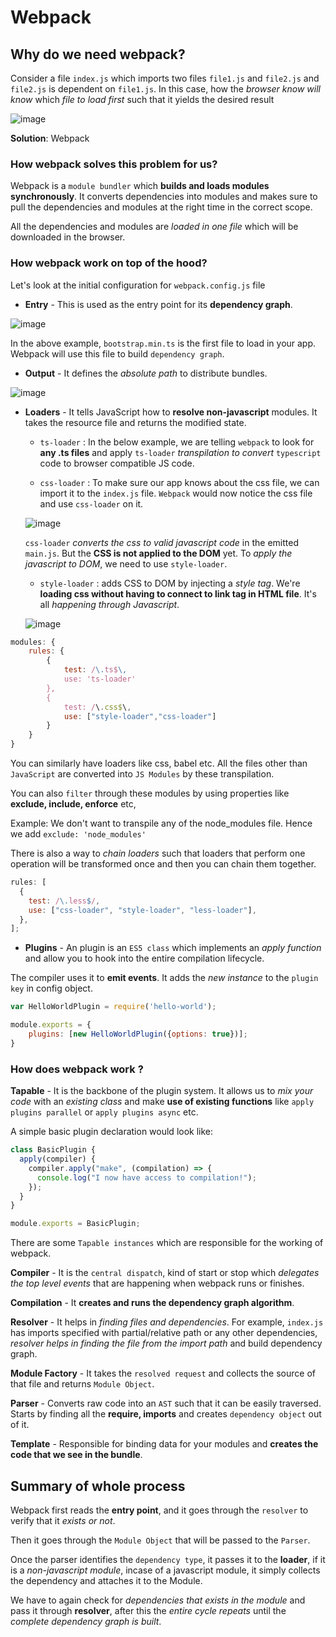 # Webpack

## Why do we need webpack?

Consider a file `index.js` which imports two files `file1.js` and `file2.js` and `file2.js` is dependent on `file1.js`. In this case, how the _browser know will know_ which _file to load first_ such that it yields the desired result

![image](https://user-images.githubusercontent.com/85299439/193467717-083a2cb8-7ff5-4a90-8c89-6fdca0876fbc.png)

**Solution**: Webpack

### How webpack solves this problem for us?

Webpack is a `module bundler` which **builds and loads modules synchronously**. It converts dependencies into modules and makes sure to pull the dependencies and modules at the right time in the correct scope.

All the dependencies and modules are _loaded in one file_ which will be downloaded in the browser.

### How webpack work on top of the hood?

Let's look at the initial configuration for `webpack.config.js` file

- **Entry** - This is used as the entry point for its **dependency graph**.

![image](https://user-images.githubusercontent.com/85299439/193468175-cadd98b7-f0a2-4ebd-873d-b5d5584df0f6.png)

In the above example, `bootstrap.min.ts` is the first file to load in your app. Webpack will use this file to build `dependency graph`.

- **Output** - It defines the _absolute path_ to distribute bundles.

![image](https://user-images.githubusercontent.com/85299439/193468254-2363a89f-c9f4-412e-94a5-dc1c298c5fdc.png)

- **Loaders** - It tells JavaScript how to **resolve non-javascript** modules. It takes the resource file and returns the modified state.

  - `ts-loader` : In the below example, we are telling `webpack` to look for **any .ts files** and apply `ts-loader` _transpilation to convert_ `typescript` code to browser compatible JS code.

  - `css-loader` : To make sure our app knows about the css file, we can import it to the `index.js` file. `Webpack` would now notice the css file and use `css-loader` on it.

  ![image](https://user-images.githubusercontent.com/85299439/198972063-a318c551-186c-466d-b4ea-f09c6f1115c3.png)

  `css-loader` _converts the css to valid javascript code_ in the emitted `main.js`. But the **CSS is not applied to the DOM** yet. To _apply the javascript to DOM_, we need to use `style-loader`.

  - `style-loader` : adds CSS to DOM by injecting a _style tag_. We're **loading css without having to connect to link tag in HTML file**. It's all _happening through Javascript_.

  ![image](https://user-images.githubusercontent.com/85299439/198975182-18fade36-7306-49f7-8435-b085cc3abf56.png)

```js
modules: {
    rules: {
        {
            test: /\.ts$\,
            use: 'ts-loader'
        },
        {
            test: /\.css$\,
            use: ["style-loader","css-loader"]
        }
    }
}
```

You can similarly have loaders like css, babel etc. All the files other than `JavaScript` are converted into `JS Modules` by these transpilation.

You can also `filter` through these modules by using properties like **exclude, include, enforce** etc,

Example: We don't want to transpile any of the node_modules file. Hence we add `exclude: 'node_modules'`

There is also a way to _chain loaders_ such that loaders that perform one operation will be transformed once and then you can chain them together.

```js
rules: [
  {
    test: /\.less$/,
    use: ["css-loader", "style-loader", "less-loader"],
  },
];
```

- **Plugins** - An plugin is an `ES5 class` which implements an _apply function_ and allow you to hook into the entire compilation lifecycle.

The compiler uses it to **emit events**. It adds the _new instance_ to the `plugin key` in config object.

```js
var HelloWorldPlugin = require('hello-world');

module.exports = {
    plugins: [new HelloWorldPlugin({options: true})];
}
```

### How does webpack work ?

**Tapable** - It is the backbone of the plugin system. It allows us to _mix your code_ with an _existing class_ and make **use of existing functions** like `apply plugins parallel` or `apply plugins async` etc.

A simple basic plugin declaration would look like:

```js
class BasicPlugin {
  apply(compiler) {
    compiler.apply("make", (compilation) => {
      console.log("I now have access to compilation!");
    });
  }
}

module.exports = BasicPlugin;
```

There are some `Tapable instances` which are responsible for the working of webpack.

**Compiler** - It is the `central dispatch`, kind of start or stop which _delegates the top level events_ that are happening when webpack runs or finishes.

**Compilation** - It **creates and runs the dependency graph algorithm**.

**Resolver** - It helps in _finding files and dependencies_. For example, `index.js` has imports specified with partial/relative path or any other dependencies, _resolver helps in finding the file from the import path_ and build dependency graph.

**Module Factory** - It takes the `resolved request` and collects the source of that file and returns `Module Object`.

**Parser** - Converts raw code into an `AST` such that it can be easily traversed. Starts by finding all the **require, imports** and creates `dependency object` out of it.

**Template** - Responsible for binding data for your modules and **creates the code that we see in the bundle**.

## Summary of whole process

Webpack first reads the **entry point**, and it goes through the `resolver` to verify that it _exists or not_.

Then it goes through the `Module Object` that will be passed to the `Parser`.

Once the parser identifies the `dependency type`, it passes it to the **loader**, if it is a _non-javascript module_, incase of a javascript module, it simply collects the dependency and attaches it to the Module.

We have to again check for _dependencies that exists in the module_ and pass it through **resolver**, after this the _entire cycle repeats_ until the _complete dependency graph is built_.
